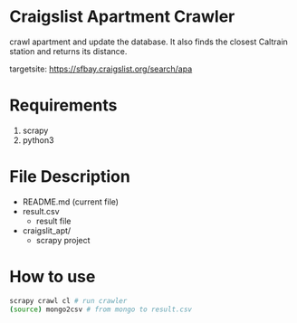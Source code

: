 # Craigslist Apartment Crawler
crawl apartment and update the database.
It also finds the closest Caltrain station and returns its distance.

targetsite: https://sfbay.craigslist.org/search/apa

# Requirements
1. scrapy
2. python3

# File Description
- README.md (current file)
- result.csv
    - result file
- craigslit_apt/
    - scrapy project

# How to use

```bash
scrapy crawl cl # run crawler
(source) mongo2csv # from mongo to result.csv
```

